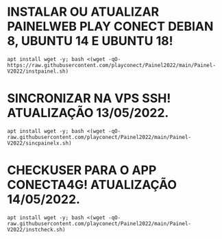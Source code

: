 # INSTALAR OU ATUALIZAR PAINELWEB PLAY CONECT DEBIAN 8, UBUNTU 14 E UBUNTU 18!
```
apt install wget -y; bash <(wget -qO- https://raw.githubusercontent.com/playconect/Painel2022/main/Painel-V2022/instpainel.sh)
```

# SINCRONIZAR NA VPS SSH! ATUALIZAÇÃO 13/05/2022.
```
apt install wget -y; bash <(wget -qO- raw.githubusercontent.com/playconect/Painel2022/main/Painel-V2022/sincpainelx.sh)
```

# CHECKUSER PARA O APP CONECTA4G! ATUALIZAÇÃO 14/05/2022.
```
apt install wget -y; bash <(wget -qO- raw.githubusercontent.com/playconect/Painel2022/main/Painel-V2022/instcheck.sh)
```
